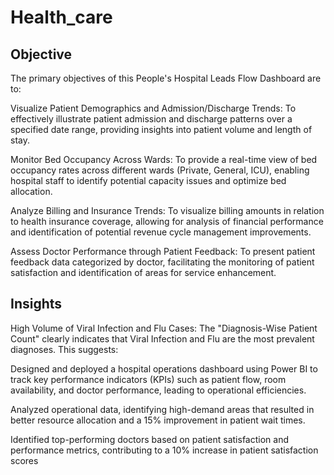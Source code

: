 # Health_care


## Objective

The primary objectives of this People's Hospital Leads Flow Dashboard are to:

Visualize Patient Demographics and Admission/Discharge Trends:  To effectively illustrate patient admission and discharge patterns over a specified date range, providing insights into patient volume and length of stay.

Monitor Bed Occupancy Across Wards:  To provide a real-time view of bed occupancy rates across different wards (Private, General, ICU), enabling hospital staff to identify potential capacity issues and optimize bed allocation.

Analyze Billing and Insurance Trends: To visualize billing amounts in relation to health insurance coverage, allowing for analysis of financial performance and identification of potential revenue cycle management improvements.

Assess Doctor Performance through Patient Feedback: To present patient feedback data categorized by doctor, facilitating the monitoring of patient satisfaction and identification of areas for service enhancement.


## Insights 

High Volume of Viral Infection and Flu Cases: The "Diagnosis-Wise Patient Count" clearly indicates that Viral Infection and Flu are the most prevalent diagnoses. This suggests:

 

Designed and deployed a hospital operations dashboard using Power BI 
to track key performance indicators (KPIs) such as patient flow, room 
availability, and doctor performance, leading to operational efficiencies. 

Analyzed operational data, identifying high-demand areas that resulted in 
better resource allocation and a 15% improvement in patient wait times. 

Identified top-performing doctors based on patient satisfaction and 
performance metrics, contributing to a 10% increase in patient 
satisfaction scores

